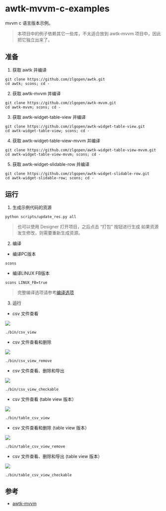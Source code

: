# awtk-mvvm-c-examples

mvvm c 语言版本示例。

> 本项目中的例子依赖其它一些库，不太适合放到 awtk-mvvm 项目中，因此把它独立出来了。

## 准备

1. 获取 awtk 并编译

```
git clone https://github.com/zlgopen/awtk.git
cd awtk; scons; cd -
```

2. 获取 awtk-mvvm 并编译

```
git clone https://github.com/zlgopen/awtk-mvvm.git
cd awtk-mvvm; scons; cd -
```

3. 获取 awtk-widget-table-view 并编译

```
git clone https://github.com/zlgopen/awtk-widget-table-view.git
cd awtk-widget-table-view; scons; cd -
```

4. 获取 awtk-widget-table-view-mvvm 并编译

```
git clone https://github.com/zlgopen/awtk-widget-table-view-mvvm.git
cd awtk-widget-table-view-mvvm; scons; cd -
```

5. 获取 awtk-widget-slidable-row 并编译

```
git clone https://github.com/zlgopen/awtk-widget-slidable-row.git
cd awtk-widget-slidable-row; scons; cd -
```

## 运行

1. 生成示例代码的资源

```
python scripts/update_res.py all
```
> 也可以使用 Designer 打开项目，之后点击 “打包” 按钮进行生成
> 如果资源发生修改，则需要重新生成资源。

2. 编译

* 编译PC版本

```
scons
```

* 编译LINUX FB版本

```
scons LINUX_FB=true
```

> 完整编译选项请参考[编译选项](https://github.com/zlgopen/awtk-widget-generator/blob/master/docs/build_options.md)


3. 运行

* csv 文件查看

![](docs/images/csv_view.png)

```
./bin/csv_view
```

* csv 文件查看和删除

![](docs/images/csv_view_remove.png)

```
./bin/csv_view_remove
```

* csv 文件查看、删除和导出

![](docs/images/csv_view_checkable.png)

```
./bin/csv_view_checkable
```

* csv 文件查看 (table view 版本）

![](docs/images/table_csv_view.png)

```
./bin/table_csv_view
```

* csv 文件查看和删除 (table view 版本）

![](docs/images/table_csv_view_remove.png)

```
./bin/table_csv_view_remove
```

* csv 文件查看、删除和导出 (table view 版本）

![](docs/images/table_csv_view_checkable.png)

```
./bin/table_csv_view_checkable
```

## 参考

* [awtk-mvvm](https://github.com/zlgopen/awtk-mvvm)
